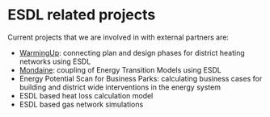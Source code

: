 # ESDL related projects

Current projects that we are involved in with external partners are:

* [WarmingUp](./warming_up.md): connecting plan and design phases for district heating networks using ESDL
* [Mondaine](./mondaine.md): coupling of Energy Transition Models using ESDL
* Energy Potential Scan for Business Parks: calculating business cases for building and district wide interventions in the energy system
* ESDL based heat loss calculation model
* ESDL based gas network simulations
